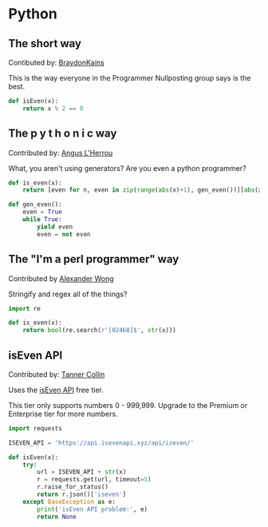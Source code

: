# Python

## The short way
Contibuted by: [BraydonKains](https://github.com/BraydonKains)

This is the way everyone in the Programmer Nullposting group says is the best.

```python
def isEven(x):
    return x % 2 == 0
```
## The p y t h o n i c way
Contributed by: [Angus L'Herrou](https://github.com/angus-lherrou)

What, you aren't using generators? Are you even a python programmer?

```python
def is_even(x):
    return [even for n, even in zip(range(abs(x)+1), gen_even())][abs(x)]

def gen_even():
    even = True
    while True:
        yield even
        even = not even
```

## The "I'm a perl programmer" way
Contributed by [Alexander Wong](https://github.com/awwong1/)

Stringify and regex all of the things?

```python
import re

def is_even(x):
    return bool(re.search(r'[02468]$', str(x)))
```

## isEven API
Contributed by: [Tanner Collin](https://github.com/tannercollin)

Uses the [isEven API](https://isevenapi.xyz) free tier.

This tier only supports numbers 0 - 999,999. Upgrade to the Premium or Enterprise tier for more numbers.

```python
import requests

ISEVEN_API = 'https://api.isevenapi.xyz/api/iseven/'

def isEven(x):
    try:
        url = ISEVEN_API + str(x)
        r = requests.get(url, timeout=5)
        r.raise_for_status()
        return r.json()['iseven']
    except BaseException as e:
        print('isEven API problem:', e)
        return None
```
